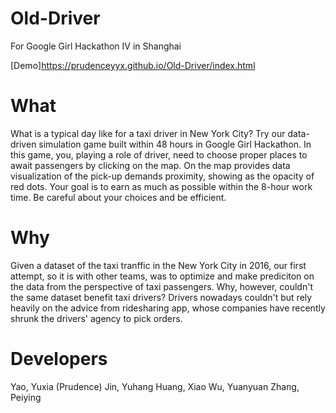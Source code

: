 # Old-Driver
For Google Girl Hackathon IV in Shanghai

[Demo]https://prudenceyyx.github.io/Old-Driver/index.html

# What
What is a typical day like for a taxi driver in New York City? Try our data-driven simulation game built within 48 hours in Google Girl Hackathon. 
In this game, you, playing a role of driver, need to choose proper places to await passengers by clicking on the map. On the map provides data visualization of the pick-up demands proximity, showing as the opacity of red dots.
Your goal is to earn as much as possible within the 8-hour work time. Be careful about your choices and be efficient. 

# Why
Given a dataset of the taxi tranffic in the New York City in 2016, our first attempt, so it is with other teams, was to optimize and make prediciton on the data from the perspective of taxi passengers. Why, however, couldn't the same dataset benefit taxi drivers? Drivers nowadays couldn't but rely heavily on the advice from ridesharing app, whose companies have recently shrunk the drivers' agency to pick orders. 


# Developers
Yao, Yuxia (Prudence)
Jin, Yuhang
Huang, Xiao
Wu, Yuanyuan
Zhang, Peiying


